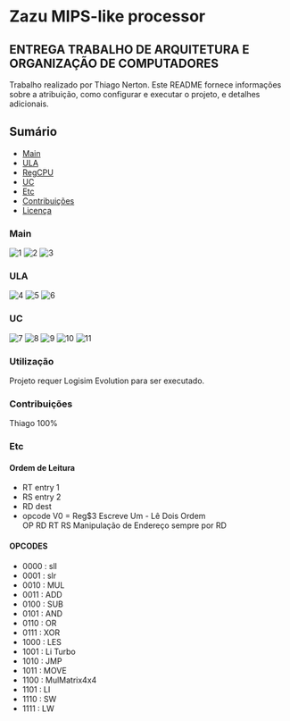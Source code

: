 # Zazu MIPS-like processor
## ENTREGA TRABALHO DE ARQUITETURA E ORGANIZAÇÃO DE COMPUTADORES
Trabalho realizado por Thiago Nerton.
Este README fornece informações sobre a atribuição, como configurar e executar o projeto, e detalhes adicionais.

## Sumário
- [Main](#main)
- [ULA](#ULA)
- [RegCPU](#RegCPU)
- [UC](#UC)
- [Etc](#etc)
- [Contribuições](#contribuições)
- [Licença](#licença)

### Main
![1](photos/1.png)
![2](photos/2.png)
![3](photos/3.png)

### ULA
![4](photos/4.png)
![5](photos/5.png)
![6](photos/6.png)

### UC
![7](photos/7.png)
![8](photos/8.png)
![9](photos/9.png)
![10](photos/10.png)
![11](photos/11.png)

### Utilização

Projeto requer Logisim Evolution para ser executado.

### Contribuições

Thiago 100%
### Etc
#### Ordem de Leitura
 - RT entry 1
 - RS entry 2
 - RD dest 
 - opcode
   V0 = Reg$3
   Escreve Um - Lê Dois
   Ordem    
   OP RD RT RS
   Manipulação de Endereço sempre por RD
#### OPCODES
  - 0000 : sll
  - 0001 : slr
  - 0010 : MUL
  - 0011 : ADD
  - 0100 : SUB
  - 0101 : AND
  - 0110 : OR
  - 0111 : XOR
  - 1000 : LES
  - 1001 : Li Turbo
  - 1010 : JMP
  - 1011 : MOVE 
  - 1100 : MulMatrix4x4
  - 1101 : LI
  - 1110 : SW
  - 1111 : LW

